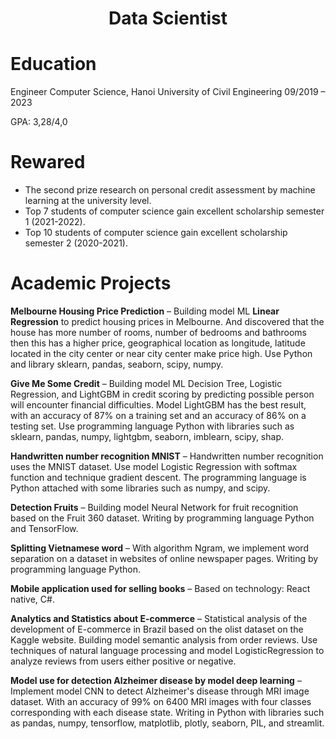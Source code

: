 <h1 align='center'> Data Scientist <h1>

# Education
Engineer Computer Science, Hanoi University of Civil Engineering           09/2019 – 2023

GPA: 3,28/4,0

# Rewared
-	The second prize research on personal credit assessment by machine learning at the university level.
- Top 7 students of computer science gain excellent scholarship semester 1 (2021-2022).
- Top 10 students of computer science gain excellent scholarship semester 2 (2020-2021).
# Academic Projects
**Melbourne Housing Price Prediction** – Building model ML **Linear Regression** to predict housing prices in Melbourne. And discovered that the house has more number of rooms, number of bedrooms and bathrooms then this has a higher price, geographical location as longitude, latitude located in the city center or near city center make price high. Use Python and library sklearn, pandas, seaborn, scipy, numpy.

**Give Me Some Credit** – Building model ML Decision Tree, Logistic Regression, and LightGBM in credit scoring by predicting possible person will encounter financial difficulties. Model LightGBM has the best result, with an accuracy of 87% on a training set and an accuracy of 86% on a testing set. Use programming language Python with libraries such as sklearn, pandas, numpy, lightgbm, seaborn, imblearn, scipy, shap.

**Handwritten number recognition MNIST** – Handwritten number recognition uses the MNIST dataset. Use model Logistic Regression with softmax function and technique gradient descent. The programming language is Python attached with some libraries such as numpy, and scipy.

**Detection Fruits** – Building model Neural Network for fruit recognition based on the Fruit 360 dataset. Writing by programming language Python and TensorFlow.

**Splitting Vietnamese word** – With algorithm Ngram, we implement word separation on a dataset in websites of online newspaper pages. Writing by programming language Python.

**Mobile application used for selling books** – Based on technology: React native, C#.

**Analytics and Statistics about E-commerce** – Statistical analysis of the development of E-commerce in Brazil based on the olist dataset on the Kaggle website. Building model semantic analysis from order reviews. Use techniques of natural language processing and model LogisticRegression to analyze reviews from users either positive or negative.

**Model use for detection Alzheimer disease by model deep learning** – Implement model CNN to detect Alzheimer's disease through MRI image dataset. With an accuracy of 99% on 6400 MRI images with four classes corresponding with each disease state. Writing in Python with libraries such as pandas, numpy, tensorflow, matplotlib, plotly, seaborn, PIL, and streamlit.
